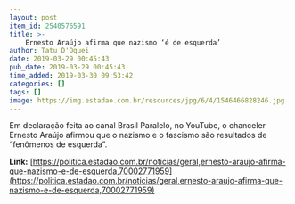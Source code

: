 ```yaml
---
layout: post
item_id: 2540576591
title: >-
    Ernesto Araújo afirma que nazismo ‘é de esquerda’
author: Tatu D'Oquei
date: 2019-03-29 00:45:43
pub_date: 2019-03-29 00:45:43
time_added: 2019-03-30 09:53:42
categories: []
tags: []
image: https://img.estadao.com.br/resources/jpg/6/4/1546466828246.jpg
---
```


Em declaração feita ao canal Brasil Paralelo, no YouTube, o chanceler Ernesto Araújo afirmou que o nazismo e o fascismo são resultados de “fenômenos de esquerda”.

**Link:** [https://politica.estadao.com.br/noticias/geral,ernesto-araujo-afirma-que-nazismo-e-de-esquerda,70002771959](https://politica.estadao.com.br/noticias/geral,ernesto-araujo-afirma-que-nazismo-e-de-esquerda,70002771959)

